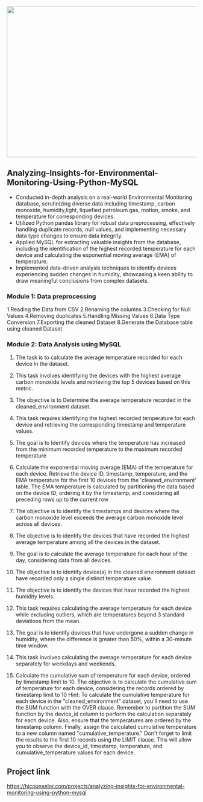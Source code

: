 
<img src="https://github.com/agujalwar/Analyzing-Insights-for-Environmental-Monitoring-Using-Python-MySQL/assets/125154280/e65bc56d-c5f2-4f28-9db4-1cfcdf6b7c85" width="600" height="400">


## Analyzing-Insights-for-Environmental-Monitoring-Using-Python-MySQL
* Conducted in-depth analysis on a real-world Environmental Monitoring database, scrutinizing diverse data including timestamp, carbon monoxide, humidity,light, liquefied petroleum gas, motion, smoke, and temperature for corresponding devices.
* Utilized Python pandas library for robust data preprocessing, effectively handling duplicate records, null values, and implementing necessary data type changes to ensure data integrity.
* Applied MySQL for extracting valuable insights from the database, including the identification of the highest recorded temperature for each device and calculating the exponential moving average (EMA) of temperature.
* Implemented data-driven analysis techniques to identify devices experiencing sudden changes in humidity, showcasing a keen ability to draw meaningful conclusions from complex datasets.
### Module 1: Data preprocessing
  1.Reading the Data from CSV
  2.Renaming the columns
  3.Checking for Null Values
  4.Removing duplicates
  5.Handling Missing Values
  6.Data Type Conversion
  7.Exporting the cleaned Dataset
  8.Generate the Database table using cleaned Dataset
### Module 2: Data Analysis using MySQL
  1.  The task is to calculate the average temperature recorded for each device in the dataset.
  2.  This task involves identifying the devices with the highest average carbon monoxide levels and retrieving the top 5 devices based on this metric.
  3.  The objective is to Determine the average temperature recorded in the cleaned_environment dataset.
  4.  This task requires identifying the highest recorded temperature for each device and retrieving the corresponding timestamp and temperature values.
  5.  The goal is to Identify devices where the temperature has increased from the minimum recorded temperature to the maximum recorded temperature
  6.  Calculate the exponential moving average (EMA) of the temperature for each device. Retrieve the device ID, timestamp, temperature, and the EMA temperature for the first 10 devices from the 'cleaned_environment' table. The EMA temperature is calculated by partitioning the data based on the device ID, ordering it by the timestamp, and considering all preceding rows up to the current row
  7.  The objective is to identify the timestamps and devices where the carbon monoxide level exceeds the average carbon monoxide level across all devices.
  8.  The objective is to identify the devices that have recorded the highest average temperature among all the devices in the dataset.
  9.  The goal is to calculate the average temperature for each hour of the day, considering data from all devices.
  10. The objective is to identify device(s) in the cleaned environment dataset have recorded only a single distinct temperature value.
  11. The objective is to identify the devices that have recorded the highest humidity levels.
  12. This task requires calculating the average temperature for each device while excluding outliers, which are temperatures beyond 3 standard deviations from the mean.
  13. The goal is to identify devices that have undergone a sudden change in humidity, where the difference is greater than 50%, within a 30-minute time window.
  
  15. This task involves calculating the average temperature for each device separately for weekdays and weekends.
  16. Calculate the cumulative sum of temperature for each device, ordered by timestamp limit to 10.
The objective is to calculate the cumulative sum of temperature for each device, considering the records ordered by timestamp limit to 10
Hint:
To calculate the cumulative temperature for each device in the "cleaned_environment" dataset, you'll need to use the SUM function with the OVER clause. Remember to partition the SUM function by the device_id column to perform the calculation separately for each device. Also, ensure that the temperatures are ordered by the timestamp column. Finally, assign the calculated cumulative temperature to a new column named "cumulative_temperature." Don't forget to limit the results to the first 10 records using the LIMIT clause. This will allow you to observe the device_id, timestamp, temperature, and cumulative_temperature values for each device. 


## Project link
https://hicounselor.com/projects/analyzing-insights-for-environmental-monitoring-using-python-mysql

